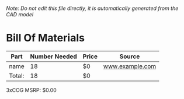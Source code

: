 ###### Note: Do not edit this file directly, it is automatically generated from the CAD model 
# Bill Of Materials 
 |Part|Number Needed|Price|Source| 
 |----|----------|-----|-----|
|name|18|$0|www.example.com|
|Total: |18|$0| |

 3xCOG MSRP: $0.00
